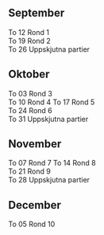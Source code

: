 ## September

To 12 Rond 1  
To 19 Rond 2  
To 26 Uppskjutna partier

## Oktober

To 03 Rond 3  
To 10 Rond 4
To 17 Rond 5  
To 24 Rond 6  
To 31 Uppskjutna partier  

## November

To 07 Rond 7
To 14 Rond 8  
To 21 Rond 9  
To 28 Uppskjutna partier  

## December

To 05 Rond 10  
